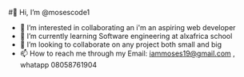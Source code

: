 #👋 Hi, I’m @mosescode1
- 👀 I’m interested in collaborating an i'm an aspiring web developer 
- 🌱 I’m currently learning Software engineering at alxafrica school
- 💞️ I’m looking to collaborate on any project both small and big 
- 📫 How to reach me through my Email: iammoses19@gmail.com , whatapp 08058761904

<!---
mosescode1/mosescode1 is a ✨ special ✨ repository because its `README.md` (this file) appears on your GitHub profile.
You can click the Preview link to take a look at your changes.
--->
